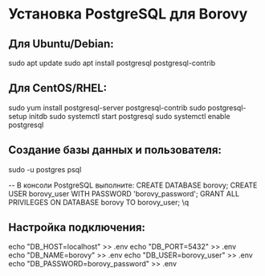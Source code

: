 # Установка PostgreSQL для Borovy

## Для Ubuntu/Debian:
sudo apt update
sudo apt install postgresql postgresql-contrib

## Для CentOS/RHEL:
sudo yum install postgresql-server postgresql-contrib
sudo postgresql-setup initdb
sudo systemctl start postgresql
sudo systemctl enable postgresql

## Создание базы данных и пользователя:
sudo -u postgres psql

-- В консоли PostgreSQL выполните:
CREATE DATABASE borovy;
CREATE USER borovy_user WITH PASSWORD 'borovy_password';
GRANT ALL PRIVILEGES ON DATABASE borovy TO borovy_user;
\q

## Настройка подключения:
echo "DB_HOST=localhost" >> .env
echo "DB_PORT=5432" >> .env  
echo "DB_NAME=borovy" >> .env
echo "DB_USER=borovy_user" >> .env
echo "DB_PASSWORD=borovy_password" >> .env

